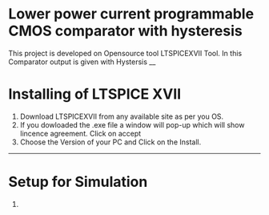 # Lower power current programmable CMOS comparator with hysteresis
This project is developed on Opensource tool LTSPICEXVII Tool. In this Comparator output is given with Hystersis
__
# Installing of LTSPICE XVII
1. Download LTSPICEXVII from any available site as per you OS.
2. If you dowloaded the .exe  file a window will pop-up which will show lincence agreement. Click on accept 
3. Choose the Version of your PC and Click on the Install.
___
# Setup for Simulation
1.
